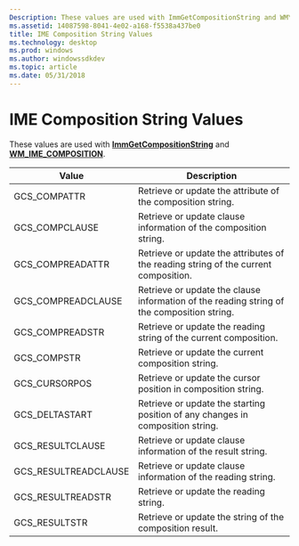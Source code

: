```yaml
---
Description: These values are used with ImmGetCompositionString and WM\_IME\_COMPOSITION.
ms.assetid: 14087598-8041-4e02-a168-f5538a437be0
title: IME Composition String Values
ms.technology: desktop
ms.prod: windows
ms.author: windowssdkdev
ms.topic: article
ms.date: 05/31/2018
---
```


# IME Composition String Values

These values are used with [**ImmGetCompositionString**](/windows/desktop/api/Imm/nf-imm-immgetcompositionstringa) and [**WM\_IME\_COMPOSITION**](wm-ime-composition.md).



| Value                 | Description                                                                                |
|-----------------------|--------------------------------------------------------------------------------------------|
| GCS\_COMPATTR         | Retrieve or update the attribute of the composition string.                                |
| GCS\_COMPCLAUSE       | Retrieve or update clause information of the composition string.                           |
| GCS\_COMPREADATTR     | Retrieve or update the attributes of the reading string of the current composition.        |
| GCS\_COMPREADCLAUSE   | Retrieve or update the clause information of the reading string of the composition string. |
| GCS\_COMPREADSTR      | Retrieve or update the reading string of the current composition.                          |
| GCS\_COMPSTR          | Retrieve or update the current composition string.                                         |
| GCS\_CURSORPOS        | Retrieve or update the cursor position in composition string.                              |
| GCS\_DELTASTART       | Retrieve or update the starting position of any changes in composition string.             |
| GCS\_RESULTCLAUSE     | Retrieve or update clause information of the result string.                                |
| GCS\_RESULTREADCLAUSE | Retrieve or update clause information of the reading string.                               |
| GCS\_RESULTREADSTR    | Retrieve or update the reading string.                                                     |
| GCS\_RESULTSTR        | Retrieve or update the string of the composition result.                                   |



 

 

 



